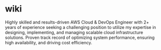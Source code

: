 # wiki
Highly skilled and results-driven AWS Cloud &amp; DevOps Engineer with 2+ years of experience seeking a challenging position to utilize my expertise in designing, implementing, and managing scalable cloud infrastructure solutions. Proven track record of optimizing system performance, ensuring high availability, and driving cost efficiency. 
